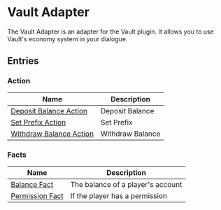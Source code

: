 # Vault Adapter

The Vault Adapter is an adapter for the Vault plugin. It allows you to use Vault's economy system in your dialogue.

## Entries

### Action

| Name                                                                         | Description      |
| ---------------------------------------------------------------------------- | ---------------- |
| [Deposit Balance Action](VaultAdapter/entries/action/DepositBalanceAction)   | Deposit Balance  |
| [Set Prefix Action](VaultAdapter/entries/action/SetPrefixAction)             | Set Prefix       |
| [Withdraw Balance Action](VaultAdapter/entries/action/WithdrawBalanceAction) | Withdraw Balance |

### Facts

| Name                                                         | Description                       |
| ------------------------------------------------------------ | --------------------------------- |
| [Balance Fact](VaultAdapter/entries/facts/BalanceFact)       | The balance of a player's account |
| [Permission Fact](VaultAdapter/entries/facts/PermissionFact) | If the player has a permission    |
